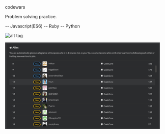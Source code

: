 codewars

Problem solving practice.

-- Javascript(ES6)
-- Ruby
-- Python



![alt tag](https://www.codewars.com/users/hyun/badges/large)



![alt tag](codewars.png)
